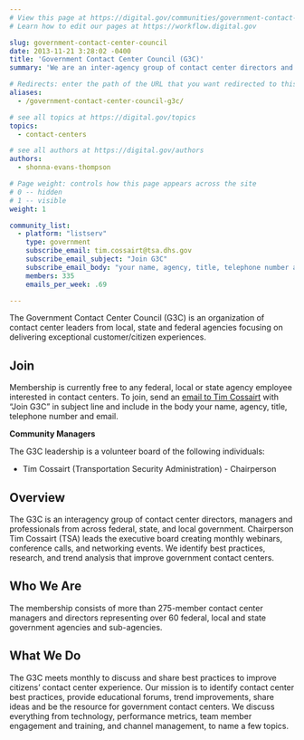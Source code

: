 ```yaml
---
# View this page at https://digital.gov/communities/government-contact-center-council
# Learn how to edit our pages at https://workflow.digital.gov

slug: government-contact-center-council
date: 2013-11-21 3:28:02 -0400
title: 'Government Contact Center Council (G3C)'
summary: 'We are an inter-agency group of contact center directors and managers with over 200 members across 55 federal, state and local government agencies.'

# Redirects: enter the path of the URL that you want redirected to this page
aliases:
  - /government-contact-center-council-g3c/

# see all topics at https://digital.gov/topics
topics:
  - contact-centers

# see all authors at https://digital.gov/authors
authors:
  - shonna-evans-thompson

# Page weight: controls how this page appears across the site
# 0 -- hidden
# 1 -- visible
weight: 1

community_list:
  - platform: "listserv"
    type: government
    subscribe_email: tim.cossairt@tsa.dhs.gov
    subscribe_email_subject: "Join G3C"
    subscribe_email_body: "your name, agency, title, telephone number and email"
    members: 335
    emails_per_week: .69

---
```


The Government Contact Center Council (G3C) is an organization of contact center leaders from local, state and federal agencies focusing on delivering exceptional customer/citizen experiences.

## Join

Membership is currently free to any federal, local or state agency employee interested in contact centers.
To join, send an [email to Tim Cossairt](mailto:tim.cossairt@tsa.dhs.gov) with “Join G3C” in subject line and include in the body your name, agency, title, telephone number and email.

**Community Managers**

The G3C leadership is a volunteer board of the following individuals:

- Tim Cossairt (Transportation Security Administration) - Chairperson

## Overview

The G3C is an interagency group of contact center directors, managers and professionals from across federal, state, and local government. Chairperson Tim Cossairt (TSA) leads the executive board creating monthly webinars, conference calls, and networking events. We identify best practices, research, and trend analysis that improve government contact centers.

## Who We Are

The membership consists of more than 275-member contact center managers and directors representing over 60 federal, local and state government agencies and sub-agencies.

## What We Do

The G3C meets monthly to discuss and share best practices to improve citizens’ contact center experience. Our mission is to identify contact center best practices, provide educational forums, trend improvements, share ideas and be the resource for government contact centers. We discuss everything from technology, performance metrics, team member engagement and training, and channel management, to name a few topics.
